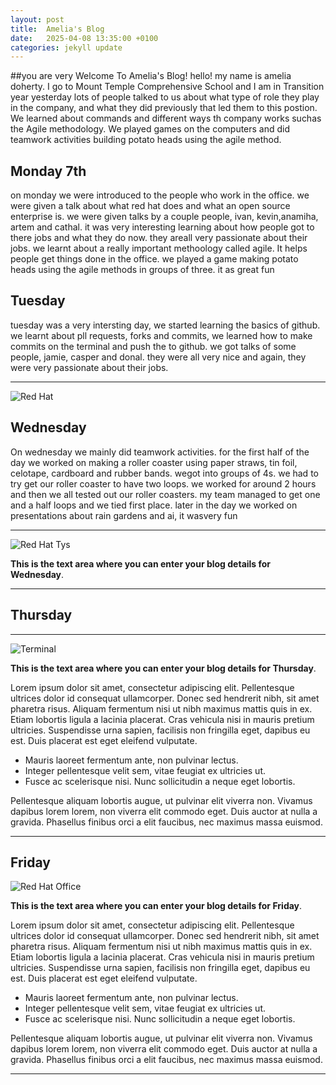 ```yaml
---
layout: post
title:  Amelia's Blog
date:   2025-04-08 13:35:00 +0100
categories: jekyll update
---
```


##you are very Welcome To Amelia's Blog!
hello! my name is amelia doherty. I go to Mount Temple Comprehensive School and I am in Transition year
yesterday lots of people talked to us about what type of role they play in the company, and what they did previously that led them to this postion. We learned about commands and different ways th company works suchas the Agile methodology. We played games on the computers and did teamwork activities building potato heads using the agile method.


## Monday 7th

on monday we were introduced to the people who work in the office. we were given a talk about what red hat does and what an open source enterprise is. we were given talks by a couple people, ivan, kevin,anamiha, artem and cathal. it was very interesting learning about how people got to there jobs and what they do now. they areall very passionate about their jobs. we learnt about a really important methoology called agile. It helps people get things done in the office. we played a game making potato heads using the agile methods in groups of three. 
it as great fun 

## Tuesday
tuesday was a very intersting day, we started learning the basics of github. we learnt about pll requests, forks and commits, we learned how to make commits on the terminal and push the to github. we got talks of some people, jamie, casper and donal. they were all very nice and again, they were very passionate about their jobs.

---

![Red Hat](https://media.licdn.com/dms/image/sync/v2/D4E27AQG0k7J11PhVrA/articleshare-shrink_800/articleshare-shrink_800/0/1715854575117?e=2147483647&v=beta&t=p90eVR4DoE3f_dLfR9lHtLAVEG56CL9iItgiYbWf0yU "Red Hat Waterford")




## Wednesday
On wednesday we mainly did teamwork activities. for the first half of the day we worked on making a roller coaster using paper straws, tin foil, celotape, cardboard and rubber bands. wegot into groups of 4s. we had to try get our roller coaster to have two loops. we worked for around 2 hours and then we all tested out our roller coasters. my team managed to get one and a half loops and we tied first place. later in the day we worked on presentations about rain gardens and ai, it wasvery fun


---


![Red Hat Tys](https://media.licdn.com/dms/image/D4E12AQGU2MRA1t_flw/article-cover_image-shrink_720_1280/0/1669889882460?e=2147483647&v=beta&t=2iisPY76v14iDs2r6ruxcI0rKQ5a51bWC5Ted8bh6Fc "Red Hat TYs")

**This is the text area where you can enter your blog details for Wednesday**.


---


## Thursday


---


![Terminal](https://helpdeskgeek.com/wp-content/pictures/2023/01/preview-media-0-Title-Image.jpg "Terminal")

**This is the text area where you can enter your blog details for Thursday**.

Lorem ipsum dolor sit amet, consectetur adipiscing elit. Pellentesque ultrices dolor id consequat ullamcorper. Donec sed hendrerit nibh, sit amet pharetra risus. Aliquam fermentum nisi ut nibh maximus mattis quis in ex. Etiam lobortis ligula a lacinia placerat. Cras vehicula nisi in mauris pretium ultricies. Suspendisse urna sapien, facilisis non fringilla eget, dapibus eu est. Duis placerat est eget eleifend vulputate. 

* Mauris laoreet fermentum ante, non pulvinar lectus. 
* Integer pellentesque velit sem, vitae feugiat ex ultricies ut. 
* Fusce ac scelerisque nisi. Nunc sollicitudin a neque eget lobortis. 

Pellentesque aliquam lobortis augue, ut pulvinar elit viverra non. Vivamus dapibus lorem lorem, non viverra elit commodo eget. Duis auctor at nulla a gravida. Phasellus finibus orci a elit faucibus, nec maximus massa euismod.

---


## Friday

![Red Hat Office](https://github.blog/wp-content/uploads/2023/10/Collaboration-DarkMode-2.png?resize=1200%2C630 "Github")

**This is the text area where you can enter your blog details for Friday**.

Lorem ipsum dolor sit amet, consectetur adipiscing elit. Pellentesque ultrices dolor id consequat ullamcorper. Donec sed hendrerit nibh, sit amet pharetra risus. Aliquam fermentum nisi ut nibh maximus mattis quis in ex. Etiam lobortis ligula a lacinia placerat. Cras vehicula nisi in mauris pretium ultricies. Suspendisse urna sapien, facilisis non fringilla eget, dapibus eu est. Duis placerat est eget eleifend vulputate. 

* Mauris laoreet fermentum ante, non pulvinar lectus. 
* Integer pellentesque velit sem, vitae feugiat ex ultricies ut. 
* Fusce ac scelerisque nisi. Nunc sollicitudin a neque eget lobortis. 

Pellentesque aliquam lobortis augue, ut pulvinar elit viverra non. Vivamus dapibus lorem lorem, non viverra elit commodo eget. Duis auctor at nulla a gravida. Phasellus finibus orci a elit faucibus, nec maximus massa euismod.

---
